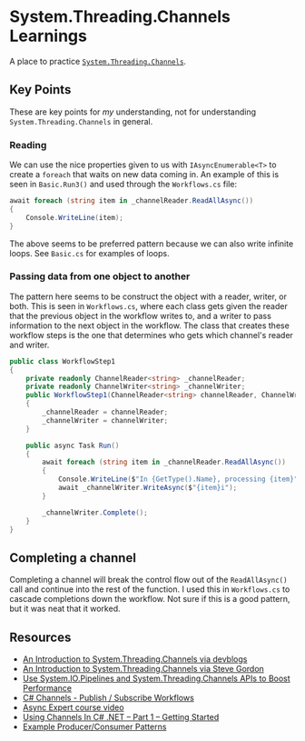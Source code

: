 # System.Threading.Channels Learnings
A place to practice [`System.Threading.Channels`](https://docs.microsoft.com/en-us/dotnet/api/system.threading.channels).

## Key Points
These are key points for _my_ understanding, not for understanding `System.Threading.Channels` in general.

### Reading
We can use the nice properties given to us with `IAsyncEnumerable<T>` to create a `foreach` that waits on new data coming in. An example of this is seen in `Basic.Run3()` and used through the `Workflows.cs` file:
```csharp
await foreach (string item in _channelReader.ReadAllAsync())
{
	Console.WriteLine(item);
}
```
The above seems to be preferred pattern because we can also write infinite loops. See `Basic.cs` for examples of loops.

### Passing data from one object to another
The pattern here seems to be construct the object with a reader, writer, or both. This is seen in `Workflows.cs`, where each class gets given the reader that the previous object in the workflow writes to, and a writer to pass information to the next object in the workflow. The class that creates these workflow steps is the one that determines who gets which channel's reader and writer.
```csharp
public class WorkflowStep1
{
	private readonly ChannelReader<string> _channelReader;
	private readonly ChannelWriter<string> _channelWriter;
	public WorkflowStep1(ChannelReader<string> channelReader, ChannelWriter<string> channelWriter)
	{
		_channelReader = channelReader;
		_channelWriter = channelWriter;
	}

	public async Task Run()
	{
		await foreach (string item in _channelReader.ReadAllAsync())
		{
			Console.WriteLine($"In {GetType().Name}, processing {item}");
			await _channelWriter.WriteAsync($"{item}i");
		}

		_channelWriter.Complete();
	}
}
```

## Completing a channel
Completing a channel will break the control flow out of the `ReadAllAsync()` call and continue into the rest of the function. I used this in `Workflows.cs` to cascade completions down the workflow. Not sure if this is a good pattern, but it was neat that it worked.

## Resources
- [An Introduction to System.Threading.Channels via devblogs](https://devblogs.microsoft.com/dotnet/an-introduction-to-system-threading-channels/) 
- [An Introduction to System.Threading.Channels via Steve Gordon](https://www.stevejgordon.co.uk/an-introduction-to-system-threading-channels)
- [Use System.IO.Pipelines and System.Threading.Channels APIs to Boost Performance](https://itnext.io/use-system-io-pipelines-and-system-threading-channels-apis-to-boost-performance-832d7ab7c719)
- [C# Channels - Publish / Subscribe Workflows](https://deniskyashif.com/2019/12/08/csharp-channels-part-1/)
- [Async Expert course video](https://academy.dotnetos.org/courses/take/async-expert-en/lessons/13606646-channels)
- [Using Channels In C# .NET – Part 1 – Getting Started](https://dotnetcoretutorials.com/2020/11/24/using-channels-in-net-core-part-1-getting-started/)
- [Example Producer/Consumer Patterns](https://github.com/dotnet/corefxlab/blob/31d98a89d2e38f786303bf1e9f8ba4cf5b203b0f/src/System.Threading.Tasks.Channels/README.md#example-producerconsumer-patterns)